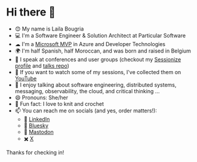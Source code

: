 # Hi there 👋

- 😊 My name is Laila Bougria
- 💻 I'm a Software Engineer & Solution Architect at Particular Software
- ☁ I'm a [Microsoft MVP](https://mvp.microsoft.com/en-us/PublicProfile/5004984) in Azure and Developer Technologies
- 🌍 I'm half Spanish, half Moroccan, and was born and raised in Belgium
- 🎤 I speak at conferences and user groups (checkout my [Sessionize profile](https://sessionize.com/noctovis/) and [talks repo](https://github.com/lailabougria/talks))
- 🎥 If you want to watch some of my sessions, I've collected them on [YouTube](https://www.youtube.com/@laila.bougria)
- 💬 I enjoy talking about software engineering, distributed systems, messaging, observability, the cloud, and critical thinking ...
- 😄 Pronouns: She/her
- 🧶 Fun fact: I love to knit and crochet
- 📫 You can reach me on socials (and yes, order matters!):
  - 🔗 [LinkedIn](https://www.linkedin.com/in/lailabougria/)
  - 🦋 [Bluesky](https://bsky.app/profile/noctovis.bsky.social)
  - 🐘 [Mastodon](https://hachyderm.io/@noctovis)
  - ✖️ [X](https://x.com/noctovis)
  
Thanks for checking in!
